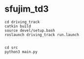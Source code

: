 # sfujim_td3
```
cd driving_track
catkin build
source devel/setup.bash
roslaunch driving_track run.launch


cd src
python3 main.py

```
